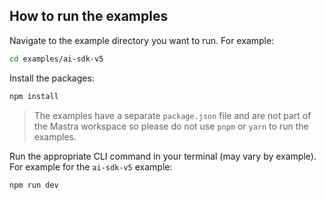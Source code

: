## How to run the examples

Navigate to the example directory you want to run. For example:

```bash
cd examples/ai-sdk-v5
```

Install the packages:

```bash
npm install
```

> The examples have a separate `package.json` file and are not part of the Mastra workspace so please do not use
> `pnpm` or `yarn` to run the examples.

Run the appropriate CLI command in your terminal (may vary by example). For example for the `ai-sdk-v5` example:

```bash
npm run dev
```

